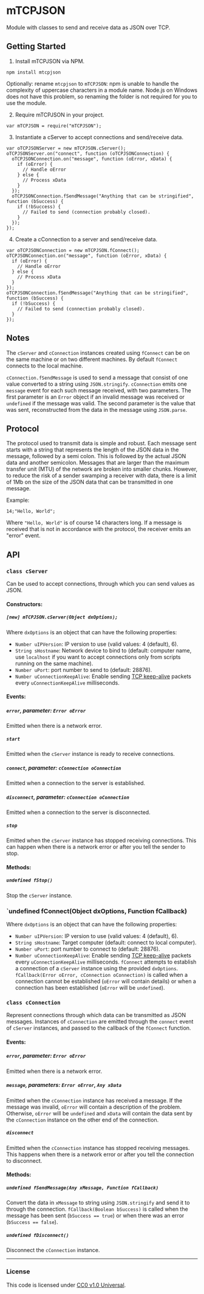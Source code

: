 mTCPJSON
===============

Module with classes to send and receive data as JSON over TCP.

Getting Started
---------------
1. Install mTCPJSON via NPM.
  
  `npm install mtcpjson`
  
  Optionally: rename `mtcpjson` to `mTCPJSON`: npm is unable to handle the
  complexity of uppercase characters in a module name. Node.js on Windows does
  not have this problem, so renaming the folder is not required for you to use
  the module.
  
2. Require mTCPJSON in your project.
  
  `var mTCPJSON = require("mTCPJSON");`

3. Instantiate a cServer to accept connections and send/receive data.
  ```
  var oTCPJSONServer = new mTCPJSON.cServer();
  oTCPJSONServer.on("connect", function (oTCPJSONConnection) {
    oTCPJSONConnection.on("message", function (oError, xData) {
      if (oError) {
        // Handle oError
      } else {
        // Process xData
      }
    });
    oTCPJSONConnection.fSendMessage("Anything that can be stringified", function (bSuccess) {
      if (!bSuccess) {
        // Failed to send (connection probably closed).
      }
    });
  });
  ```

4. Create a cConnection to a server and send/receive data.
  ```
  var oTCPJSONConnection = new mTCPJSON.fConnect();
  oTCPJSONConnection.on("message", function (oError, xData) {
    if (oError) {
      // Handle oError
    } else {
      // Process xData
    }
  });
  oTCPJSONConnection.fSendMessage("Anything that can be stringified", function (bSuccess) {
    if (!bSuccess) {
      // Failed to send (connection probably closed).
    }
  });
  ```

Notes
-----
The `cServer` and `cConnection` instances created using `fConnect` can be on
the same machine or on two different machines. By default `fConnect` connects
to the local machine.

`cConnection.fSendMessage` is used to send a message that consist of one value
converted to a string using `JSON.stringify`. `cConnection` emits one `message`
event for each such message received, with two parameters. The first parameter
is an `Error` object if an invalid message was received or `undefined` if the
message was valid. The second parameter is the value that was sent,
reconstructed from the data in the message using `JSON.parse`.

Protocol
--------
The protocol used to transmit data is simple and robust. Each message sent
starts with a string that represents the length of the JSON data in the message,
followed by a semi colon. This is followed by the actual JSON data and another
semicolon. Messages that are larger than the maximum transfer unit (MTU) of the
network are broken into smaller chunks. However, to reduce the risk of a sender
swamping a receiver with data, there is a limit of 1Mb on the size of the JSON
data that can be transmitted in one message.

Example:
  ```
  14;"Hello, World";
  ```
Where `"Hello, World"` is of course 14 characters long. If a message is received
that is not in accordance with the protocol, the receiver emits an "error"
event.

API
-----
### `class cServer`
Can be used to accept connections, through which you can send values as JSON.

#### Constructors:
##### `[new] mTCPJSON.cServer(Object dxOptions);`
Where `dxOptions` is an object that can have the following properties:
- `Number uIPVersion`: IP version to use (valid values: 4 (default), 6).
- `String sHostname`: Network device to bind to (default: computer name, use
             `localhost` if you want to accept connections only from scripts
             running on the same machine).
- `Number uPort`: port number to send to (default: 28876).
- `Number uConnectionKeepAlive`: Enable sending [TCP keep-alive](http://en.wikipedia.org/wiki/Keepalive#TCP_keepalive)
          packets every `uConnectionKeepAlive` milliseconds.

#### Events:
##### `error`, parameter: `Error oError`
Emitted when there is a network error.
##### `start`
Emitted when the `cServer` instance is ready to receive connections.
##### `connect`, parameter: `cConnection oConnection`
Emitted when a connection to the server is established.
##### `disconnect`, parameter: `cConnection oConnection`
Emitted when a connection to the server is disconnected.
##### `stop`
Emitted when the `cServer` instance has stopped receiving connections. This
can happen when there is a network error or after you tell the sender to stop.

#### Methods:
##### `undefined fStop()`
Stop the `cServer` instance.

### `undefined fConnect(Object dxOptions, Function fCallback)
Where `dxOptions` is an object that can have the following properties:
- `Number uIPVersion`: IP version to use (valid values: 4 (default), 6).
- `String sHostname`: Target computer (default: connect to local computer).
- `Number uPort`: port number to connect to (default: 28876).
- `Number uConnectionKeepAlive`: Enable sending [TCP keep-alive](http://en.wikipedia.org/wiki/Keepalive#TCP_keepalive)
          packets every `uConnectionKeepAlive` milliseconds.
`fConnect` attempts to establish a connection of a `cServer` instance using the
provided `dxOptions`. `fCallback(Error oError, cConnection oConnection)` is
called when a connection cannot be established (`oError` will contain details)
or when a connection has been established (`oError` will be `undefined`).

### `class cConnection`
Represent connections through which data can be transmitted as JSON messages.
Instances of `cConnection` are emitted through the `connect` event of `cServer`
instances, and passed to the callback of the `fConnect` function.

#### Events:
##### `error`, parameter: `Error oError`
Emitted when there is a network error.
##### `message`, parameters: `Error oError`, `Any xData`
Emitted when the `cConnection` instance has received a message. If the message
was invalid, `oError` will contain a description of the problem. Otherwise,
`oError` will be `undefined` and `xData` will contain the data sent by the
`cConnection` instance on the other end of the connection.
##### `disconnect`
Emitted when the `cConnection` instance has stopped receiving messages. This
happens when there is a network error or after you tell the connection to
disconnect.

#### Methods:
##### `undefined fSendMessage(Any xMessage, Function fCallback)`
Convert the data in `xMessage` to string using `JSON.stringify` and send it to
through the connection. `fCallback(Boolean bSuccess)` is called when the message
has been sent (`bSuccess == true`) or when there was an error (`bSuccess ==
false`). 
##### `undefined fDisconnect()`
Disconnect the `cConnection` instance.

--------------------------------------------------------------------------------

### License
This code is licensed under [CC0 v1.0 Universal](https://creativecommons.org/publicdomain/zero/1.0/).
